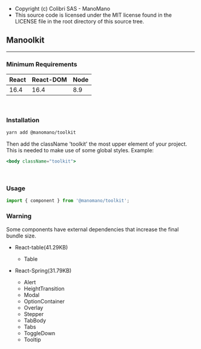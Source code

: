 - Copyright (c) Colibri SAS - ManoMano
- This source code is licensed under the MIT license found in the
  LICENSE file in the root directory of this source tree.

## Manoolkit

---

### Minimum Requirements

| React | React-DOM | Node |
| ----- | --------- | ---- |
| 16.4  | 16.4      | 8.9  |

<br />

### Installation

```bash
yarn add @manomano/toolkit
```

Then add the className 'toolkit' the most upper element of your project. This is needed to make use of some global styles. Example:

```jsx
<body className="toolkit">
```

<br/>

### Usage

```jsx static
import { component } from '@manomano/toolkit';
```

### Warning

Some components have external dependencies that increase the final bundle size.

- React-table(41.29KB)

  - Table

- React-Spring(31.79KB)
  - Alert
  - HeightTransition
  - Modal
  - OptionContainer
  - Overlay
  - Stepper
  - TabBody
  - Tabs
  - ToggleDown
  - Tooltip
